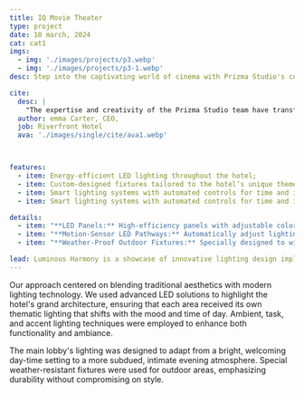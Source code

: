 ```yaml
---
title: IQ Movie Theater
type: project
date: 10 march, 2024
cat: cat1
imgs: 
  - img: './images/projects/p3.webp'
  - img: './images/projects/p3-1.webp'
desc: Step into the captivating world of cinema with Prizma Studio's completed lighting design project for a luxurious movie theater. In this exquisite space, we've skillfully blended ceiling and wall lighting to create an immersive and visually stunning experience for moviegoers.

cite:
  desc: |
    "The expertise and creativity of the Prizma Studio team have transformed our hotel into a beacon of luxury and comfort. Their attention to detail and innovative use of space and light have significantly enhanced both the guest experience and our brand's aesthetic appeal."
  author: emma Carter, CEO,
  job: Riverfront Hotel
  ava: './images/single/cite/ava1.webp'



features:
  - item: Energy-efficient LED lighting throughout the hotel;
  - item: Custom-designed fixtures tailored to the hotel’s unique themes;
  - item: Smart lighting systems with automated controls for time and intensity;
  - item: Smart lighting systems with automated controls for time and intensity;

details:
  - item: "**LED Panels:** High-efficiency panels with adjustable color temperatures ranging from 2700K to 6500K;"
  - item: "**Motion-Sensor LED Pathways:** Automatically adjust lighting based on occupancy, reducing energy usage by up to 40%;"
  - item: "**Weather-Proof Outdoor Fixtures:** Specially designed to withstand extreme weather, ensuring durability and consistent performance;"

lead: Luminous Harmony is a showcase of innovative lighting design implemented at the prestigious Riverfront Hotel in Chicago. This project was designed to create an ambiance that complements the luxurious interior while enhancing the architectural features of the hotel.
---
```


Our approach centered on blending traditional aesthetics with modern lighting technology. We used advanced LED solutions to highlight the hotel's grand architecture, ensuring that each area received its own thematic lighting that shifts with the mood and time of day. Ambient, task, and accent lighting techniques were employed to enhance both functionality and ambiance.

The main lobby's lighting was designed to adapt from a bright, welcoming day-time setting to a more subdued, intimate evening atmosphere. Special weather-resistant fixtures were used for outdoor areas, emphasizing durability without compromising on style.